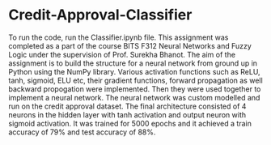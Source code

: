 # Credit-Approval-Classifier
To run the code, run the Classifier.ipynb file. This assignment was completed as a part of the course BITS F312 Neural Networks and Fuzzy Logic under the supervision of Prof. Surekha Bhanot.
The aim of the assignment is to build the structure for a neural network from ground up in Python using the NumPy library. Various activation functions such as ReLU, tanh, sigmoid, ELU etc, their gradient functions, forward propagation as well backward propogation were implemented. Then they were used together to implement a neural network. The neural network was custom modelled and run on the credit approval dataset. The final architecture consisted of 4 neurons in the hidden layer with tanh activation and output neuron with sigmoid activation. It was trained for 5000 epochs and it achieved a train accuracy of 79% and test accuracy of 88%.
